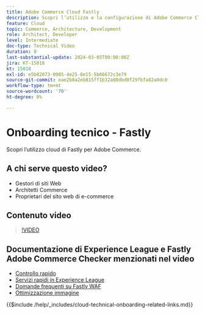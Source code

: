```yaml
---
title: Adobe Commerce Cloud Fastly
description: Scopri l’utilizzo e la configurazione di Adobe Commerce Cloud Fastly.
feature: Cloud
topic: Commerce, Architecture, Development
role: Architect, Developer
level: Intermediate
doc-type: Technical Video
duration: 0
last-substantial-update: 2024-03-05T00:00:00Z
jira: KT-15018
kt: 15018
exl-id: e5b82073-0905-4e25-8e15-5b66672c3e79
source-git-commit: eae2b8a2eb815ff1b32a80dbd0f29fbfa82a0dc0
workflow-type: tm+mt
source-wordcount: '70'
ht-degree: 0%

---
```


# Onboarding tecnico - Fastly

Scopri l’utilizzo cloud di Fastly per Adobe Commerce.

## A chi serve questo video?

- Gestori di siti Web
- Architetti Commerce
- Proprietari del sito web di e-commerce

## Contenuto video

>[!VIDEO](https://video.tv.adobe.com/v/3427695?learn=on)

## Documentazione di Experience League e Fastly Adobe Commerce Checker menzionati nel video

- [Controllo rapido](https://adobe-commerce-tester.freetls.fastly.net/adobe-commerce-tester/)
- [Servizi rapidi in Experience League](https://experienceleague.adobe.com/docs/commerce-cloud-service/user-guide/cdn/fastly.html)
- [Domande frequenti su Fastly WAF](https://experienceleague.adobe.com/docs/commerce-knowledge-base/kb/faq/web-application-firewall-waf-powered-by-fastly-the-faq.html)
- [Ottimizzazione immagine](https://experienceleague.adobe.com/docs/commerce-operations/implementation-playbook/best-practices/development/image-optimization.html)

{{$include /help/_includes/cloud-technical-onboarding-related-links.md}}

